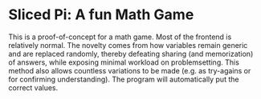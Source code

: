 # Sliced Pi: A fun Math Game
This is a proof-of-concept for a math game. Most of the frontend is relatively normal. The novelty comes from how variables remain generic and are replaced randomly, thereby defeating sharing (and memorization) of answers, while exposing minimal workload on problemsetting. This method also allows countless variations to be made (e.g. as try-agains or for confirming understanding). The program will automatically put the correct values.
